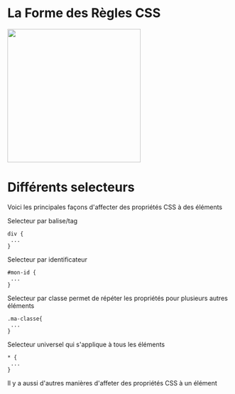 # La Forme des Règles CSS

<img src="images/css-rule.png" width="300">

# Différents selecteurs

Voici les principales façons d'affecter des propriétés CSS à des éléments

Selecteur par balise/tag

```
div {
 ...
}
```

Selecteur par identificateur

```
#mon-id {
 ...
}
```

Selecteur par classe permet de répéter les propriétés pour plusieurs autres éléments

```
.ma-classe{
 ...
}
```

Selecteur universel qui s'applique à tous les éléments

```
* {
 ...
}
```

Il y a aussi d'autres manières d'affeter des propriétés CSS à un élément

